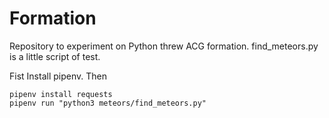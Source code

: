 # Formation

Repository to experiment on Python threw ACG formation.
find_meteors.py is a little script of test.

Fist Install pipenv. Then

```
pipenv install requests
pipenv run "python3 meteors/find_meteors.py"
```

